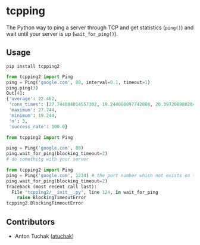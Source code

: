 # tcpping
The Python way to ping a server through TCP and get statistics (```ping()```) 
and wait until your server is up (```wait_for_ping()```).

## Usage


```
pip install tcpping2
```

```python
from tcpping2 import Ping
ping = Ping('google.com', 80, interval=0.1, timeout=1)
ping.ping(3)
Out[4]: 
{'average': 22.462,
 'conn_times': [27.744084014557302, 19.244000897742808, 20.39720898028463],
 'maximum': 27.744,
 'minimum': 19.244,
 'n': 3,
 'success_rate': 100.0}
 ```
 
```python
from tcpping2 import Ping

ping = Ping('google.com', 80)
ping.wait_for_ping(blocking_timeout=2)
# do somethitg with your server
```

```python
from tcpping2 import Ping
ping = Ping('google.com', 1234) # the port number which not exists on the server
ping.wait_for_ping(blocking_timeout=2)
Traceback (most recent call last):
  File "tcpping2/__init__.py", line 124, in wait_for_ping
    raise BlockingTimeoutError
tcpping2.BlockingTimeoutError
```

## Contributors
* Anton Tuchak ([atuchak](https://github.com/atuchak))